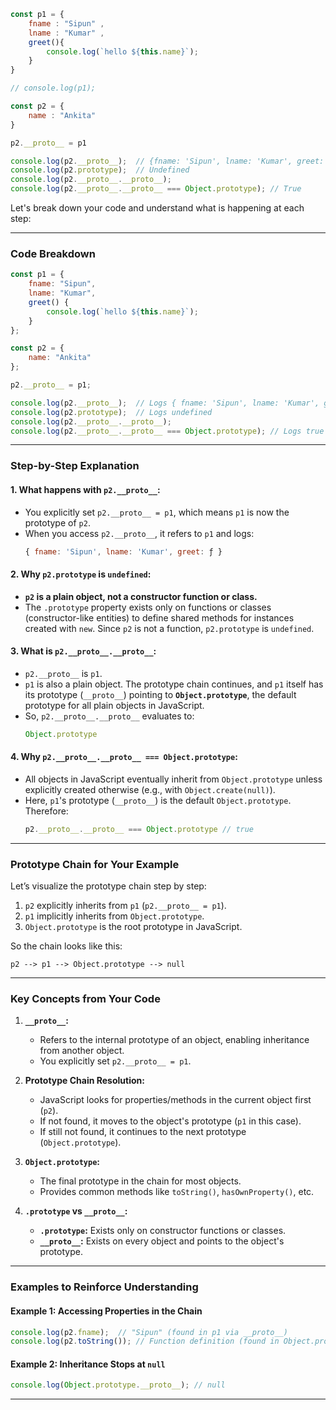 
```javascript
const p1 = {
    fname : "Sipun" ,
    lname : "Kumar" ,
    greet(){
        console.log(`hello ${this.name}`);
    }
}

// console.log(p1);

const p2 = {
    name : "Ankita"
}

p2.__proto__ = p1

console.log(p2.__proto__);  // {fname: 'Sipun', lname: 'Kumar', greet: ƒ}
console.log(p2.prototype);  // Undefined
console.log(p2.__proto__.__proto__);
console.log(p2.__proto__.__proto__ === Object.prototype); // True
```


Let's break down your code and understand what is happening at each step:

---

### **Code Breakdown**

```javascript
const p1 = {
    fname: "Sipun",
    lname: "Kumar",
    greet() {
        console.log(`hello ${this.name}`);
    }
};

const p2 = {
    name: "Ankita"
};

p2.__proto__ = p1;

console.log(p2.__proto__);  // Logs { fname: 'Sipun', lname: 'Kumar', greet: ƒ }
console.log(p2.prototype);  // Logs undefined
console.log(p2.__proto__.__proto__);
console.log(p2.__proto__.__proto__ === Object.prototype); // Logs true
```

---

### **Step-by-Step Explanation**

#### 1. **What happens with `p2.__proto__`:**
   - You explicitly set `p2.__proto__ = p1`, which means `p1` is now the prototype of `p2`.
   - When you access `p2.__proto__`, it refers to `p1` and logs:
     ```javascript
     { fname: 'Sipun', lname: 'Kumar', greet: ƒ }
     ```

#### 2. **Why `p2.prototype` is `undefined`:**
   - **`p2` is a plain object, not a constructor function or class.** 
   - The `.prototype` property exists only on functions or classes (constructor-like entities) to define shared methods for instances created with `new`. Since `p2` is not a function, `p2.prototype` is `undefined`.

#### 3. **What is `p2.__proto__.__proto__`:**
   - `p2.__proto__` is `p1`. 
   - `p1` is also a plain object. The prototype chain continues, and `p1` itself has its prototype (`__proto__`) pointing to **`Object.prototype`**, the default prototype for all plain objects in JavaScript.
   - So, `p2.__proto__.__proto__` evaluates to:
     ```javascript
     Object.prototype
     ```

#### 4. **Why `p2.__proto__.__proto__ === Object.prototype`:**
   - All objects in JavaScript eventually inherit from `Object.prototype` unless explicitly created otherwise (e.g., with `Object.create(null)`).
   - Here, `p1`'s prototype (`__proto__`) is the default `Object.prototype`. Therefore:
     ```javascript
     p2.__proto__.__proto__ === Object.prototype // true
     ```

---

### **Prototype Chain for Your Example**

Let’s visualize the prototype chain step by step:

1. `p2` explicitly inherits from `p1` (`p2.__proto__ = p1`).
2. `p1` implicitly inherits from `Object.prototype`.
3. `Object.prototype` is the root prototype in JavaScript.

So the chain looks like this:
```plaintext
p2 --> p1 --> Object.prototype --> null
```

---

### **Key Concepts from Your Code**

1. **`__proto__`:**
   - Refers to the internal prototype of an object, enabling inheritance from another object.
   - You explicitly set `p2.__proto__ = p1`.

2. **Prototype Chain Resolution:**
   - JavaScript looks for properties/methods in the current object first (`p2`).
   - If not found, it moves to the object's prototype (`p1` in this case).
   - If still not found, it continues to the next prototype (`Object.prototype`).

3. **`Object.prototype`:**
   - The final prototype in the chain for most objects.
   - Provides common methods like `toString()`, `hasOwnProperty()`, etc.

4. **`.prototype` vs `__proto__`:**
   - **`.prototype`:** Exists only on constructor functions or classes.
   - **`__proto__`:** Exists on every object and points to the object's prototype.

---

### **Examples to Reinforce Understanding**

#### **Example 1: Accessing Properties in the Chain**
```javascript
console.log(p2.fname);  // "Sipun" (found in p1 via __proto__)
console.log(p2.toString()); // Function definition (found in Object.prototype)
```

#### **Example 2: Inheritance Stops at `null`**
```javascript
console.log(Object.prototype.__proto__); // null
```
---